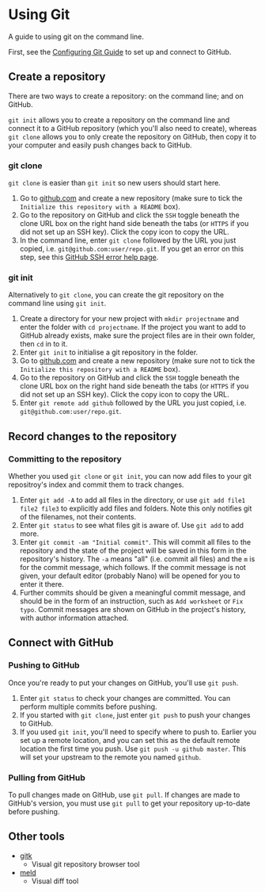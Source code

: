 # Using Git

A guide to using git on the command line.

First, see the [Configuring Git Guide](git-config.md) to set up and connect to GitHub.

## Create a repository

There are two ways to create a repository: on the command line; and on GitHub.

`git init` allows you to create a repository on the command line and connect it to a GitHub repository (which you'll also need to create), whereas `git clone` allows you to only create the repository on GitHub, then copy it to your computer and easily push changes back to GitHub.

### git clone

`git clone` is easier than `git init` so new users should start here.

1. Go to [github.com](https://github.com/) and create a new repository (make sure to tick the `Initialize this repository with a README` box).
1. Go to the repository on GitHub and click the `SSH` toggle beneath the clone URL box on the right hand side beneath the tabs (or `HTTPS` if you did not set up an SSH key). Click the copy icon to copy the URL.
1. In the command line, enter `git clone` followed by the URL you just copied, i.e. `git@github.com:user/repo.git`. If you get an error on this step, see this [GitHub SSH error help page](https://help.github.com/articles/error-permission-denied-publickey).

### git init

Alternatively to `git clone`, you can create the git repository on the command line using `git init`.

1. Create a directory for your new project with `mkdir projectname` and enter the folder with `cd projectname`. If the project you want to add to GitHub already exists, make sure the project files are in their own folder, then `cd` in to it.
1. Enter `git init` to initialise a git repository in the folder.
1. Go to [github.com](https://github.com/) and create a new repository (make sure not to tick the `Initialize this repository with a README` box).
1. Go to the repository on GitHub and click the `SSH` toggle beneath the clone URL box on the right hand side beneath the tabs (or `HTTPS` if you did not set up an SSH key). Click the copy icon to copy the URL.
1. Enter `git remote add github` followed by the URL you just copied, i.e. `git@github.com:user/repo.git`.

## Record changes to the repository

### Committing to the repository

Whether you used `git clone` or `git init`, you can now add files to your git repositroy's index and commit them to track changes.

1. Enter `git add -A` to add all files in the directory, or use `git add file1 file2 file3` to explicitly add files and folders. Note this only notifies git of the filenames, not their contents.
1. Enter `git status` to see what files git is aware of. Use `git add` to add more.
1. Enter `git commit -am "Initial commit"`. This will commit all files to the repository and the state of the project will be saved in this form in the repository's history. The `-a` means "all" (i.e. commit all files) and the `m` is for the commit message, which follows. If the commit message is not given, your default editor (probably Nano) will be opened for you to enter it there.
1. Further commits should be given a meaningful commit message, and should be in the form of an instruction, such as `Add worksheet` or `Fix typo`. Commit messages are shown on GitHub in the project's history, with author information attached.

## Connect with GitHub

### Pushing to GitHub

Once you're ready to put your changes on GitHub, you'll use `git push`.

1. Enter `git status` to check your changes are committed. You can perform multiple commits before pushing.
1. If you started with `git clone`, just enter `git push` to push your changes to GitHub.
1. If you used `git init`, you'll need to specify where to push to. Earlier you set up a remote location, and you can set this as the default remote location the first time you push. Use `git push -u github master`. This will set your upstream to the remote you named `github`.

### Pulling from GitHub

To pull changes made on GitHub, use `git pull`. If changes are made to GitHub's version, you must use `git pull` to get your repository up-to-date before pushing.

## Other tools

- [gitk](http://git-scm.com/docs/gitk)
    - Visual git repository browser tool
- [meld](http://meldmerge.org/)
    - Visual diff tool
